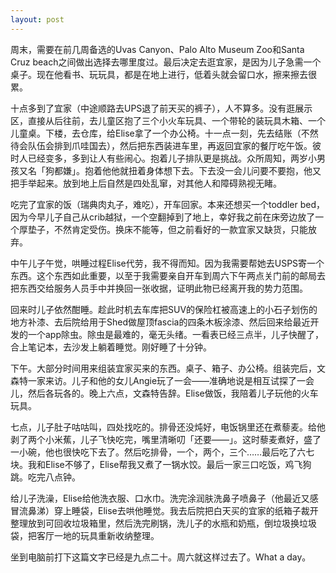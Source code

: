 ```yaml
---
layout: post
---
```


周末，需要在前几周备选的Uvas Canyon、Palo Alto Museum Zoo和Santa Cruz beach之间做出选择去哪里度过。最后决定去逛宜家，是因为儿子急需一个桌子。现在他看书、玩玩具，都是在地上进行，低着头就会留口水，擦来擦去很累。

十点多到了宜家（中途顺路去UPS退了前天买的裤子），人不算多。没有逛展示区，直接从后往前，去儿童区抱了三个小火车玩具、一个带轮的装玩具木箱、一个儿童桌。下楼，去仓库，给Elise拿了一个办公椅。十一点一刻，先去结账（不然待会队伍会排到爪哇国去），然后把东西装进车里，再返回宜家的餐厅吃午饭。彼时人已经变多，多到让人有些闹心。抱着儿子排队更是挑战。众所周知，两岁小男孩又名「狗都嫌」。抱着他他就扭着身体想下去。下去没一会儿问要不要抱，他又把手举起来。放到地上后自然是四处乱窜，对其他人和障碍熟视无睹。

吃完了宜家的饭（瑞典肉丸子，难吃），开车回家。本来还想买一个toddler bed，因为今早儿子自己从crib越狱，一个空翻掉到了地上，幸好我之前在床旁边放了一个厚垫子，不然肯定受伤。换床不能等，但之前看好的一款宜家又缺货，只能放弃。

中午儿子午觉，哄睡过程Elise代劳，我不得而知。因为我需要帮她去USPS寄一个东西。这个东西如此重要，以至于我需要亲自开车到周六下午两点关门前的邮局去把东西交给服务人员手中并换回一张收据，证明此物已经离开我的势力范围。

回来时儿子依然酣睡。趁此时机去车库把SUV的保险杠被高速上的小石子划伤的地方补漆、去后院给用于Shed做屋顶fascia的四条木板涂漆、然后回来给最近开发的一个app除虫。除虫是最难的，毫无头绪。一看表已经三点半，儿子快醒了，合上笔记本，去沙发上躺着睡觉。刚好睡了十分钟。

下午。大部分时间用来组装宜家买来的东西。桌子、箱子、办公椅。组装完后，文森特一家来访。儿子和他的女儿Angie玩了一会——准确地说是相互试探了一会儿，然后各玩各的。晚上六点，文森特告辞。Elise做饭，我陪着儿子玩他的火车玩具。

七点，儿子肚子咕咕叫，四处找吃的。排骨还没炖好，电饭锅里还在煮藜麦。给他剥了两个小米蕉，儿子飞快吃完，嘴里清晰叨「还要——」。这时藜麦煮好，盛了一小碗，他也很快吃下去了。然后吃排骨，一个，两个，三个……最后吃了六七块。我和Elise不够了，Elise帮我又煮了一锅水饺。最后一家三口吃饭，鸡飞狗跳。吃完八点钟。

给儿子洗澡，Elise给他洗衣服、口水巾。洗完涂润肤洗鼻子喷鼻子（他最近又感冒流鼻涕）穿上睡袋，Elise去哄他睡觉。我去后院把白天买的宜家的纸箱子裁开整理放到可回收垃圾箱里，然后洗完刷锅，洗儿子的水瓶和奶瓶，倒垃圾换垃圾袋，把客厅一地的玩具重新收纳整理。

坐到电脑前打下这篇文字已经是九点二十。周六就这样过去了。What a day。

